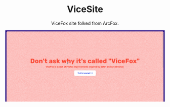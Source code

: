   </p>
  <h1 align="center"><b>ViceSite</b></h1>
  <p align="center">
   <p align="center">
  ViceFox site folked from ArcFox.
  </p>
   <img src="screenshot.png" alt="scrsht">
